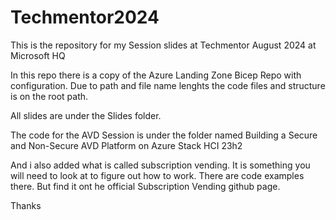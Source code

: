 # Techmentor2024

This is the repository for my Session slides at Techmentor August 2024 at Microsoft HQ

In this repo there is a copy of the Azure Landing Zone Bicep Repo with configuration. Due to path and file name lenghts the code files and structure is on the root path.

All slides are under the Slides folder.

The code for the AVD Session is under the folder named Building a Secure and Non-Secure AVD Platform on Azure Stack HCI 23h2

And i also added what is called subscription vending. It is something you will need to look at to figure out how to work. There are code examples there. But find it ont he official Subscription Vending github page.

Thanks